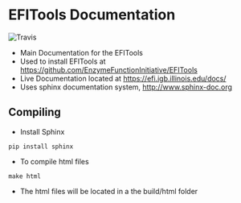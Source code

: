 # EFITools Documentation 

![Travis](https://api.travis-ci.com/EnzymeFunctionInitiative/EFITools-Docs.svg?branch=master)

* Main Documentation for the EFITools 
* Used to install EFITools at https://github.com/EnzymeFunctionInitiative/EFITools
* Live Documentation located at https://efi.igb.illinois.edu/docs/
* Uses sphinx documentation system, http://www.sphinx-doc.org

## Compiling
* Install Sphinx
```
pip install sphinx
```
* To compile html files
```
make html
```
* The html files will be located in a the build/html folder

